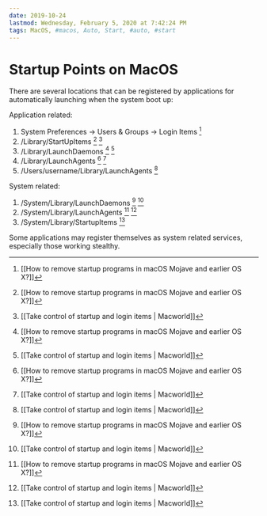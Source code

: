 ```yaml
---
date: 2019-10-24
lastmod: Wednesday, February 5, 2020 at 7:42:24 PM
tags: MacOS, #macos, Auto, Start, #auto, #start
---
```

# Startup Points on MacOS

There are several locations that can be registered by applications for automatically launching when the system boot up:

Application related:
1. System Preferences -> Users & Groups -> Login Items [^6B038F07FF2E]
2. /Library/StartUpItems [^6B038F07FF2E] [^98EFD5000209]
3. /Library/LaunchDaemons [^6B038F07FF2E] [^98EFD5000209]
4. /Library/LaunchAgents [^6B038F07FF2E] [^98EFD5000209]
5. /Users/username/Library/LaunchAgents [^98EFD5000209]

System related:
1. /System/Library/LaunchDaemons [^6B038F07FF2E] [^98EFD5000209]
2. /System/Library/LaunchAgents [^6B038F07FF2E] [^98EFD5000209]
3. /System/Library/StartupItems [^98EFD5000209]

Some applications may register themselves as system related services, especially those working stealthy.


[^6B038F07FF2E]: [[How to remove startup programs in macOS Mojave and earlier OS X?]]

[^98EFD5000209]: [[Take control of startup and login items | Macworld]]
